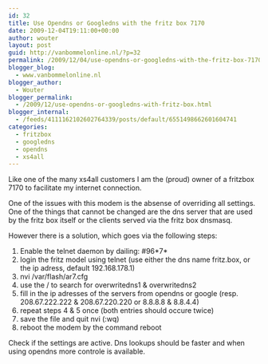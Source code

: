 ```yaml
---
id: 32
title: Use Opendns or Googledns with the fritz box 7170
date: 2009-12-04T19:11:00+00:00
author: wouter
layout: post
guid: http://vanbommelonline.nl/?p=32
permalink: /2009/12/04/use-opendns-or-googledns-with-the-fritz-box-7170/
blogger_blog:
  - www.vanbommelonline.nl
blogger_author:
  - Wouter
blogger_permalink:
  - /2009/12/use-opendns-or-googledns-with-fritz-box.html
blogger_internal:
  - /feeds/4111162102602764339/posts/default/6551498662601604741
categories:
  - fritzbox
  - googledns
  - opendns
  - xs4all
---
```

Like one of the many xs4all customers I am the (proud) owner of a fritzbox 7170 to facilitate my internet connection.

One of the issues with this modem is the absense of overriding all settings. One of the things that cannot be changed are the dns server that are used by the fritz box itself or the clients served via the fritz box dnsmasq.

However there is a solution, which goes via the following steps:

  1. Enable the telnet daemon by dailing: #96\*7\*
  2. login the fritz model using telnet (use either the dns name fritz.box, or the ip adress, default 192.168.178.1)
  3. nvi /var/flash/ar7.cfg
  4. use the / to search for overwritedns1 & overwritedns2
  5. fill in the ip adresses of the servers from opendns or google (resp. 208.67.222.222 & 208.67.220.220 or 8.8.8.8 & 8.8.4.4)
  6. repeat steps 4 & 5 once (both entries should occure twice)
  7. save the file and quit nvi (:wq)
  8. reboot the modem by the command reboot

Check if the settings are active. Dns lookups should be faster and when using opendns more controle is available.